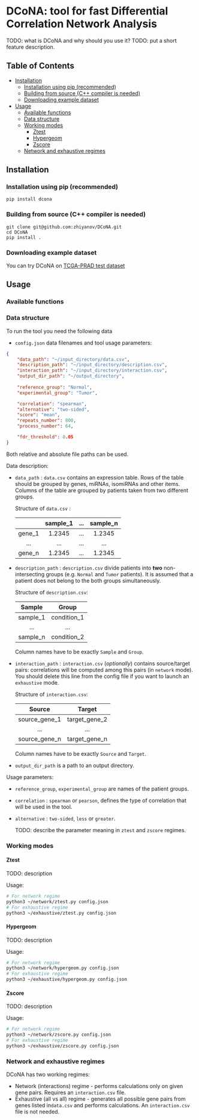 # DCoNA: tool for fast Differential Correlation Network Analysis
TODO: what is DCoNA and why should you use it?
TODO: put a short feature description.


<!-- START doctoc generated TOC please keep comment here to allow auto update -->
<!-- DON'T EDIT THIS SECTION, INSTEAD RE-RUN doctoc TO UPDATE -->
## Table of Contents

- [Installation](#installation)
  - [Installation using pip (recommended)](#installation-using-pip-recommended)
  - [Building from source (C++ compiler is needed)](#building-from-source-c-compiler-is-needed)
  - [Downloading example dataset](#downloading-example-dataset)
- [Usage](#usage)
  - [Available functions](#available-functions)
  - [Data structure](#data-structure)
  - [Working modes](#working-modes)
    - [Ztest](#ztest)
    - [Hypergeom](#hypergeom)
    - [Zscore](#zscore)
  - [Network and exhaustive regimes](#network-and-exhaustive-regimes)

<!-- END doctoc generated TOC please keep comment here to allow auto update -->


## Installation

### Installation using pip (recommended)
```
pip install dcona
```
### Building from source (C++ compiler is needed)

```
git clone git@github.com:zhiyanov/DCoNA.git
cd DCoNA
pip install .
```

### Downloading example dataset
You can try DCoNA on [TCGA-PRAD test dataset](https://eduhseru-my.sharepoint.com/:f:/g/personal/azhiyanov_hse_ru/Eo6INCepVSBDogyS5E9q-PkBDz_n_QDKUBf9kDcqHllpBw?e=kJdTdQ)

## Usage

### Available functions

### Data structure
To run the tool you need the following data
* `config.json` data filenames and tool usage parameters:
```json
{
	"data_path": "~/input_directory/data.csv",
	"description_path": "~/input_directory/description.csv",
	"interaction_path": "~/input_directory/interaction.csv",
	"output_dir_path": "~/output_directory",
	
	"reference_group": "Normal",
	"experimental_group": "Tumor",

	"correlation": "spearman",
	"alternative": "two-sided",
	"score": "mean",
	"repeats_number": 800,
	"process_number": 64,

	"fdr_threshold": 0.05
}
```
Both relative and absolute file paths can be used.

Data description:

* `data_path` : `data.csv` contains an expression table. Rows of the table should be grouped by genes, miRNAs, isomiRNAs and other items. Columns of the table are grouped by patients taken from two different groups.

  Structure of `data.csv` :

  |        | sample_1 | ...  | sample_n |
  | :----: | :------: | :--: | :------: |
  | gene_1 |  1.2345  | ...  |  1.2345  |
  |  ...   |   ...    | ...  |   ...    |
  | gene_n |  1.2345  | ...  |  1.2345  |

  

* `description_path` : `description.csv` divide patients into **two** non-intersecting groups (e.g. `Normal` and `Tumor` patients). It is assumed that a patient does not belong to the both groups simultaneously.

  Structure of `description.csv`:

  |  Sample  |    Group    |
  | :------: | :---------: |
  | sample_1 | condition_1 |
  |   ...    |     ...     |
  | sample_n | condition_2 |

  Column names have to be exactly `Sample` and `Group`.

* `interaction_path` : `interaction.csv` (*optionally*) contains source/target pairs: correlations will be computed among this pairs (in `network` mode). You should delete this line from the config file if you want to launch an `exhaustive` mode.

  Structure of `interaction.csv`:

  |    Source     |    Target     |
  | :-----------: | :-----------: |
  | source_gene_1 | target_gene_2 |
  |      ...      |      ...      |
  | source_gene_n | target_gene_n |

  Column names have to be exactly `Source` and `Target`.

* `output_dir_path` is a path to an output directory.

Usage parameters:

* `reference_group`, `experimental_group` are names of the patient groups.

* `correlation` : `spearman` or `pearson`, defines the type of correlation that will be used in the tool.

* `alternative` : `two-sided`, `less` or `greater`. 

  TODO: describe the parameter meaning in `ztest` and `zscore` regimes.

### Working modes

#### Ztest

TODO: description

Usage:

```bash
# For network regime
python3 ~/network/ztest.py config.json
# For exhaustive regime
python3 ~/exhaustive/ztest.py config.json
```

#### Hypergeom

TODO: description

Usage:

```bash
# For network regime
python3 ~/network/hypergeom.py config.json
# For exhaustive regime
python3 ~/exhaustive/hypergeom.py config.json
```

#### Zscore

TODO: description

Usage:

```bash
# For network regime
python3 ~/network/zscore.py config.json
# For exhaustive regime
python3 ~/exhaustive/zscore.py config.json
```

### Network and exhaustive regimes

DCoNA has two working regimes:

* Network (interactions) regime - performs calculations only on given gene pairs. Requires an `interaction.csv` file.
* Exhaustive (all vs all) regime - generates all possible gene pairs from genes listed in`data.csv` and performs calculations. An `interaction.csv` file is not needed.
